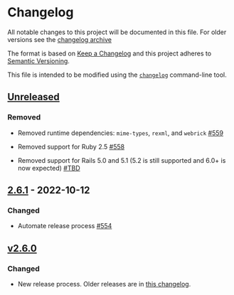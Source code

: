 # Changelog

All notable changes to this project will be documented in this file. For older versions see the [changelog archive](./CHANGELOG.old.md)

The format is based on [Keep a Changelog](https://keepachangelog.com/en/1.0.0/)
and this project adheres to [Semantic Versioning](https://semver.org/spec/v2.0.0.html).

This file is intended to be modified using the [`changelog`](github.com/cucumber/changelog) command-line tool.

## [Unreleased]
### Removed
- Removed runtime dependencies: `mime-types`, `rexml`, and `webrick` [#559](https://github.com/cucumber/cucumber-rails/pull/559)

- Removed support for Ruby 2.5 [#558](https://github.com/cucumber/cucumber-rails/pull/558)

- Removed support for Rails 5.0 and 5.1 (5.2 is still supported and 6.0+ is now expected) [#TBD](https://github.com/cucumber/cucumber-rails/pull/TBD)

## [2.6.1] - 2022-10-12
### Changed
- Automate release process [#554](https://github.com/cucumber/cucumber-rails/pull/554)

## [v2.6.0]
### Changed
- New release process. Older releases are in [this changelog](./CHANGELOG.old.md).

[Unreleased]: https://github.com/cucumber/cucumber-rails/compare/v2.6.0...main
[2.6.1]: https://github.com/cucumber/cucumber-rails/compare/v2.6.0...main
[v2.6.0]: ./CHANGELOG.old.md

